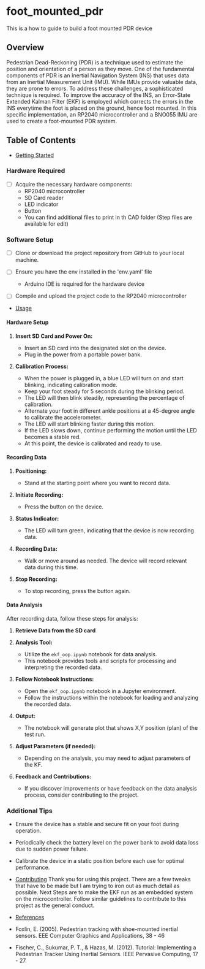 # foot_mounted_pdr
This is a how to guide to build a foot mounted PDR device
## Overview
Pedestrian Dead-Reckoning (PDR) is a technique used to estimate the position and orientation of a person as they move. One of the fundamental components of PDR is an Inertial Navigation System (INS) that uses data from an Inertial Measurement Unit (IMU). While IMUs provide valuable data, they are prone to errors.  To address these challenges, a sophisticated technique is required. To improve the accuracy of the INS, an Error-State Extended Kalman Filter (EKF) is employed which corrects the errors in the INS everytime the foot is placed on the ground, hence foot mounted.
In this specific implementation, an RP2040 microcontroller and a BNO055 IMU are used to create a foot-mounted PDR system.
## Table of Contents
- [Getting Started](#getting-started)
### Hardware Required
- [ ] Acquire the necessary hardware components:
  - RP2040 microcontroller
  - SD Card reader
  - LED indicator
  - Button 
  - You can find additional files to print in th CAD folder (Step files are available for edit)

### Software Setup
- [ ] Clone or download the project repository from GitHub to your local machine.

- [ ] Ensure you have the env installed in the 'env.yaml' file
  - Arduino IDE is required for the hardware device
  
- [ ] Compile and upload the project code to the RP2040 microcontroller

- [Usage](#usage)
#### Hardware Setup

1. **Insert SD Card and Power On:**
   - Insert an SD card into the designated slot on the device.
   - Plug in the power from a portable power bank.

2. **Calibration Process:**
   - When the power is plugged in, a blue LED will turn on and start blinking, indicating calibration mode.
   - Keep your foot steady for 5 seconds during the blinking period.
   - The LED will then blink steadily, representing the percentage of calibration.
   - Alternate your foot in different ankle positions at a 45-degree angle to calibrate the accelerometer.
   - The LED will start blinking faster during this motion.
   - If the LED slows down, continue performing the motion until the LED becomes a stable red.
   - At this point, the device is calibrated and ready to use.

#### Recording Data

1. **Positioning:**
   - Stand at the starting point where you want to record data.

2. **Initiate Recording:**
   - Press the button on the device.

3. **Status Indicator:**
   - The LED will turn green, indicating that the device is now recording data.

4. **Recording Data:**
   - Walk or move around as needed. The device will record relevant data during this time.

5. **Stop Recording:**
   - To stop recording, press the button again.

#### Data Analysis

After recording data, follow these steps for analysis:

1. **Retrieve Data from the SD card**

2. **Analysis Tool:**
   - Utilize the `ekf_oop.ipynb` notebook for data analysis.
   - This notebook provides tools and scripts for processing and interpreting the recorded data.

3. **Follow Notebook Instructions:**
   - Open the `ekf_oop.ipynb` notebook in a Jupyter environment.
   - Follow the instructions within the notebook for loading and analyzing the recorded data.

4. **Output:**
   - The notebook will generate plot that shows X,Y position  (plan) of the test run.

5. **Adjust Parameters (if needed):**
   - Depending on the analysis, you may need to adjust parameters of the KF.

6. **Feedback and Contributions:**
   - If you discover improvements or have feedback on the data analysis process, consider contributing to the project.

### Additional Tips
- Ensure the device has a stable and secure fit on your foot during operation.
- Periodically check the battery level on the power bank to avoid data loss due to sudden power failure.
- Calibrate the device in a static position before each use for optimal performance.

- [Contributing](#contributing)
Thank you for using this project. There are a few tweaks that have to be made but I am trying to iron out as much detail as possible. 
Next Steps are to make the EKF run as an embedded system on the microcontroller.
Follow similar guidelines to contribute to this project as the general conduct.

- [References](#References)
- Foxlin, E. (2005). Pedestrian tracking with shoe-mounted inertial sensors. EEE Computer Graphics and Applications, 38 - 46
- Fischer, C., Sukumar, P. T., & Hazas, M. (2012). Tutorial: Implementing a Pedestrian Tracker Using Inertial Sensors. IEEE Pervasive Computing, 17 - 27.

